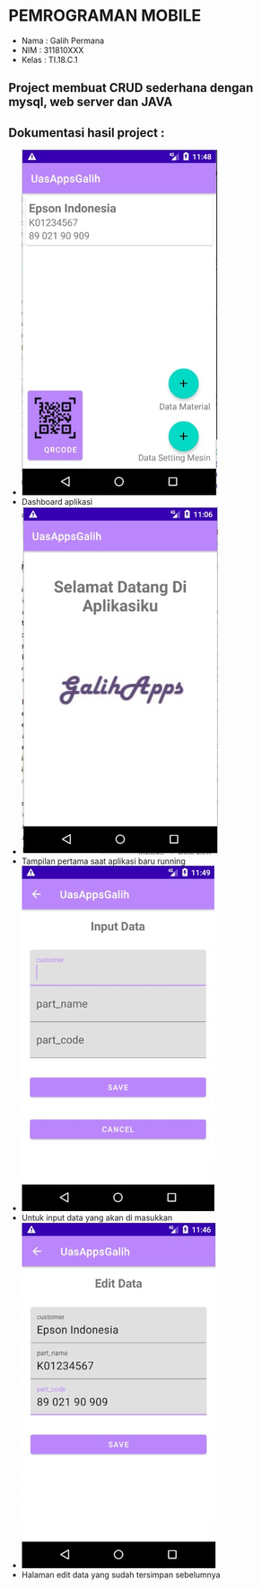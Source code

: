 # PEMROGRAMAN MOBILE
- Nama : Galih Permana
- NIM : 311810XXX
- Kelas : TI.18.C.1

## Project membuat CRUD sederhana dengan mysql, web server dan JAVA
## Dokumentasi hasil project :
* ![img](https://github.com/galihperma/UasGalihP-Mobile/blob/main/app/src/main/res/drawable/dash.png)
* Dashboard aplikasi 
* ![img](https://github.com/galihperma/UasGalihP-Mobile/blob/main/app/src/main/res/drawable/splash.png)
* Tampilan pertama saat aplikasi baru running
* ![img](https://github.com/galihperma/UasGalihP-Mobile/blob/main/app/src/main/res/drawable/input.png)
* Untuk input data yang akan di masukkan
* ![img](https://github.com/galihperma/UasGalihP-Mobile/blob/main/app/src/main/res/drawable/edit.png)
* Halaman edit data yang sudah tersimpan sebelumnya
